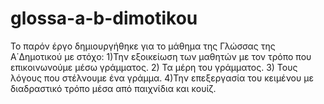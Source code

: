 # glossa-a-b-dimotikou
Το παρόν έργο δημιουργήθηκε για το μάθημα της Γλώσσας της Α΄Δημοτικού με στόχο:
1)Την εξοικείωση των μαθητών με τον τρόπο που επικοινωνούμε μέσω γράμματος.
2) Τα μέρη του γράμματος.
3) Τους λόγους που στέλνουμε ένα γράμμα.
4)Την επεξεργασία του κειμένου με διαδραστικό τρόπο μέσα από παιχνίδια και κουίζ.
